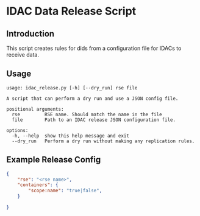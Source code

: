 # IDAC Data Release Script

## Introduction
This script creates rules for dids from a configuration file for IDACs to receive data.

## Usage
```
usage: idac_release.py [-h] [--dry_run] rse file

A script that can perform a dry run and use a JSON config file.

positional arguments:
  rse         RSE name. Should match the name in the file
  file        Path to an IDAC release JSON configuration file.

options:
  -h, --help  show this help message and exit
  --dry_run   Perform a dry run without making any replication rules.
```

## Example Release Config
```json
{
	"rse": "<rse name>",
	"containers": {
        "scope:name": "true|false",
	}

}
```
